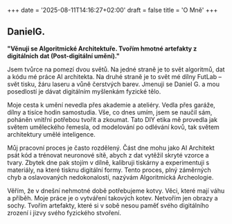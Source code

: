 +++
date = '2025-08-11T14:16:27+02:00'
draft = false
title = 'O Mně'
+++

## DanielG.

**"Věnuji se Algoritmické Architektuře. Tvořím hmotné artefakty z digitálních dat (Post-digitální umění)."**

Jsem tvůrce na pomezí dvou světů. Na jedné straně je to svět algoritmů, dat a kódu mé práce AI architekta. Na druhé straně je to svět mé dílny FutLab – svět tisku, žáru laseru a vůně čerstvých barev. Jmenuji se Daniel G. a mou posedlostí je dávat digitálním myšlenkám fyzické tělo.

Moje cesta k umění nevedla přes akademie a ateliéry. Vedla přes garáže, dílny a tisíce hodin samostudia. Vše, co dnes umím, jsem se naučil sám, poháněn vnitřní potřebou tvořit a zkoumat. Tato DIY etika mě provedla jak světem uměleckého řemesla, od modelování po odlévání kovů, tak světem architektury umělé inteligence.

Můj pracovní proces je často rozdělený. Část dne mohu jako AI Architekt psát kód a trénovat neuronové sítě, abych z dat vytěžil skryté vzorce a tvary. Zbytek dne pak stojím v dílně, kalibruji tiskárny a experimentuji s materiály, na které tisknu digitální formy. Tento proces, plný záměrných chyb a oslavovaných nedokonalostí, nazývám Algoritmická Archeologie.

Věřím, že v dnešní nehmotné době potřebujeme kotvy. Věci, které mají váhu a příběh. Moje práce je o vytváření takových kotev. Netvořím jen obrazy a sochy. Tvořím artefakty, které si v sobě nesou paměť svého digitálního zrození i jizvy svého fyzického stvoření.